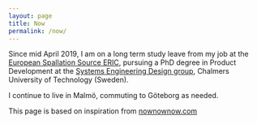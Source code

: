 ```yaml
---
layout: page
title: Now
permalink: /now/
---
```


Since mid April 2019, I am on a long term study leave from my job at the [European Spallation Source ERIC](https://europeanspallationsource.se), pursuing a PhD degree in Product Development at the [Systems Engineering Design group](https://www.chalmers.se/en/departments/ims/research/product-development/Pages/systems-engineering-design.aspx), Chalmers University of Technology (Sweden).

I continue to live in Malmö, commuting to Göteborg as needed.

This page is based on inspiration from [nownownow.com](https://nownownow.com)
